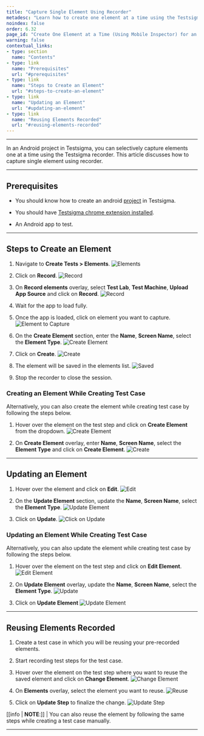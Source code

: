 ```yaml
---
title: "Capture Single Element Using Recorder"
metadesc: "Learn how to create one element at a time using the Testsigma mobile inspector for an android project in Testsigma application."
noindex: false
order: 6.32
page_id: "Create One Element at a Time (Using Mobile Inspector) for an Android Project"
warning: false
contextual_links:
- type: section
  name: "Contents"
- type: link
  name: "Prerequisites"
  url: "#prerequisites"
- type: link
  name: "Steps to Create an Element"
  url: "#steps-to-create-an-element"
- type: link
  name: "Updating an Element"
  url: "#updating-an-element"
- type: link
  name: "Reusing Elements Recorded"
  url: "#reusing-elements-recorded"
---
```



---


In an Android project in Testsigma, you can selectively capture elements one at a time using the Testsigma recorder. This article discusses how to capture single element using recorder. 


---

## **Prerequisites**
- You should know how to create an android [project](https://testsigma.com/docs/projects/overview/) in Testsigma.

- You should have [Testsigma chrome extension installed](https://testsigma.com/docs/test-step-recorder/install-chrome-extension/). 

- An Android app to test.

---

## **Steps to Create an Element**

1. Navigate to **Create Tests > Elements**.
![Elements](https://s3.amazonaws.com/static-docs.testsigma.com/new_images/projects/applications/cseapnavele.png)


2. Click on **Record**.
![Record](https://s3.amazonaws.com/static-docs.testsigma.com/new_images/projects/applications/ceurcorec.png)


3. On **Record elements** overlay, select **Test Lab**, **Test Machine**, **Upload App Source** and click on **Record**.
![Record](https://s3.amazonaws.com/static-docs.testsigma.com/new_images/projects/applications/ceurstltmar.png)


4. Wait for the app to load fully.


5. Once the app is loaded, click on element you want to capture. 
![Element to Capture](https://s3.amazonaws.com/static-docs.testsigma.com/new_images/projects/applications/ceuraacoe.png)


6. On the **Create Element** section, enter the **Name**, **Screen Name**, select the **Element Type**. 
![Create Element](https://s3.amazonaws.com/static-docs.testsigma.com/new_images/projects/applications/ceuraaces.png)


7. Click on **Create**.
![Create](https://s3.amazonaws.com/static-docs.testsigma.com/new_images/projects/applications/ceuraacocrt.png)


8. The element will be saved in the elements list. 
![Saved](https://s3.amazonaws.com/static-docs.testsigma.com/new_images/projects/applications/ceuraaecrted.png)

9. Stop the recorder to close the session.

### **Creating an Element While Creating Test Case**

Alternatively, you can also create the element while creating test case by following the steps below. 

1. Hover over the element on the test step and click on **Create Element** from the dropdown.
![Create Element](https://s3.amazonaws.com/static-docs.testsigma.com/new_images/projects/applications/ceuraacrelwctc.png)

2. On **Create Element** overlay, enter **Name**, **Screen Name**, select the **Element Type** and click on **Create Element**.
![Create](https://s3.amazonaws.com/static-docs.testsigma.com/new_images/projects/applications/ceuraacrelem.png)


---


## **Updating an Element**

1. Hover over the element and click on **Edit**. 
![Edit](https://s3.amazonaws.com/static-docs.testsigma.com/new_images/projects/applications/ioseceditelm.png)

2. On the **Update Element** section, update the **Name**, **Screen Name**, select the **Element Type**. 
![Update Element](https://s3.amazonaws.com/static-docs.testsigma.com/new_images/projects/applications/ioseceditelm.png) 

3. Click on **Update**.
![Click on Update](https://s3.amazonaws.com/static-docs.testsigma.com/new_images/projects/applications/ioseceaupdate.png)

### **Updating an Element While Creating Test Case**

Alternatively, you can also update the element while creating test case by following the steps below. 

1. Hover over the element on the test step and click on **Edit Element**.
![Edit Element](https://s3.amazonaws.com/static-docs.testsigma.com/new_images/projects/applications/iosecuewctc.png)

2. On **Update Element** overlay, update the **Name**, **Screen Name**, select the **Element Type**.
![Update](https://s3.amazonaws.com/static-docs.testsigma.com/new_images/projects/applications/iosecuewctcdtls.png)

3. Click on **Update Element**
![Update Element](https://s3.amazonaws.com/static-docs.testsigma.com/new_images/projects/applications/iosecupdewctc.png)

---


## **Reusing Elements Recorded**

1. Create a test case in which you will be reusing your pre-recorded elements.

2. Start recording test steps for the test case.

3. Hover over the element on the test step where you want to reuse the saved element and click on **Change Element**.
![Change Element](https://s3.amazonaws.com/static-docs.testsigma.com/new_images/projects/applications/ceuraachangeelem.png)

4. On **Elements** overlay, select the element you want to reuse. 
![Reuse](https://s3.amazonaws.com/static-docs.testsigma.com/new_images/projects/applications/ceuraachangeelemn.png)

5. Click on **Update Step** to finalize the change. 
![Update Step](https://s3.amazonaws.com/static-docs.testsigma.com/new_images/projects/applications/ceuraaustep.png)

[[info | **NOTE**:]]
| You can also reuse the element by following the same steps while creating a test case manually.

---